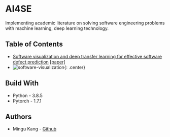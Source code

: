 # AI4SE
Implementing academic literature on solving software engineering problems with machine learning, deep learning technology.

## Table of Contents
* [Software visualization and deep transfer learning for effective software defect prediction](https://github.com/minqukanq/AI4SE/tree/main/software-visualization) [[paper]](https://dl.acm.org/doi/abs/10.1145/3377811.3380389)
* ![software-visualization](https://user-images.githubusercontent.com/26805817/110468915-4c0e3900-811c-11eb-979d-f0b392f8053c.png){: .center}



## Build With

* Python - 3.8.5
* Pytorch - 1.7.1

## Authors

* Mingu Kang - [Github](https://github.com/minqukanq)
